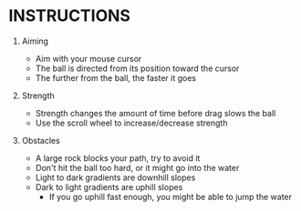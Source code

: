 # INSTRUCTIONS
1. Aiming
	- Aim with your mouse cursor
	- The ball is directed from its position toward the cursor
	- The further from the ball, the faster it goes

2. Strength
	- Strength changes the amount of time before drag slows the ball
	- Use the scroll wheel to increase/decrease strength

3. Obstacles
	- A large rock blocks your path, try to avoid it
	- Don't hit the ball too hard, or it might go into the water
	- Light to dark gradients are downhill slopes
	- Dark to light gradients are uphill slopes
		- If you go uphill fast enough, you might be able to jump the water